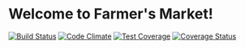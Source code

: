 # Welcome to Farmer's Market!
[![Build Status](https://travis-ci.org/ericdunham/farmers-market.svg?branch=master)](https://travis-ci.org/ericdunham/farmers-market)
[![Code Climate](https://codeclimate.com/github/ericdunham/farmers-market/badges/gpa.svg)](https://codeclimate.com/github/codeclimate/codeclimate)
[![Test Coverage](https://codeclimate.com/github/ericdunham/farmers-market/badges/coverage.svg)](https://codeclimate.com/github/codeclimate/codeclimate/coverage)
[![Coverage Status](https://coveralls.io/repos/github/ericdunham/farmers-market/badge.svg?branch=master)](https://coveralls.io/github/ericdunham/farmers-market?branch=master)
